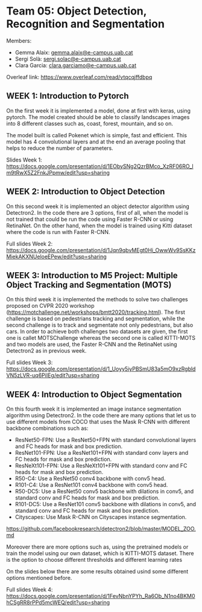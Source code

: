 # Team 05: Object Detection, Recognition and Segmentation

Members:
- Gemma Alaix: gemma.alaix@e-campus.uab.cat
- Sergi Solà: sergi.solac@e-campus.uab.cat
- Clara Garcia: clara.garciamo@e-campus.uab.cat

Overleaf link: https://www.overleaf.com/read/vtqcqjffdbpq



## WEEK 1: Introduction to Pytorch

On the first week it is implemented a model, done at first with keras, using pytorch. The model created should be able to classify landscapes images into 8 different classes such as, coast, forest, mountain, and so on.

The model built is called Pokenet which is simple, fast and efficient. This model has 4 convolutional layers and at the end an average pooling that helps to reduce the number of parameters.

Slides Week 1: https://docs.google.com/presentation/d/1EObySNg2QzrBMco_XzRF06RO_lm9tRwX5Z2FnkJPpmw/edit?usp=sharing

## WEEK 2: Introduction to Object Detection

On this second week it is implemented an object detector algorithm using Detectron2. In the code there are 3 options, first of all, when the model is not trained that could be run the code using Faster R-CNN or using RetinaNet. On the other hand, when the model is trained using Kitti dataset where the code is run with Faster R-CNN.

Full slides Week 2: https://docs.google.com/presentation/d/1Jqn9qbvMEgt0Hi_OwwWv9SsKKzMiekAKXNUeloeEPew/edit?usp=sharing

## WEEK 3: Introduction to M5 Project: Multiple Object Tracking and Segmentation (MOTS)

On this third week it is implemented the methods to solve two challenges proposed on CVPR 2020 workshop (https://motchallenge.net/workshops/bmtt2020/tracking.html).
The first challenge is based on pedestrians tracking and segmentation, while the second challenge is to track and segmentate not only pedestrians, but also cars. In order to achieve both challenges two datasets are given, the first one is callet MOTSChallenge whereas the second one is called KITTI-MOTS and two models are used, the Faster R-CNN and the RetinaNet using Detectron2 as in previous week.

Full slides Week 3: https://docs.google.com/presentation/d/1_Uoyy5iyPBSmU83a5mO9xzRgbldVN5zLVR-uq6PiIEg/edit?usp=sharing

## WEEK 4: Introduction to Object Segmentation

On this fourth week it is implemented an image instance segmentation algorithm using Detectron2. In the code there are many options that let us to use different models from COCO that uses the Mask R-CNN with different backbone combinations such as:
* ResNet50-FPN: Use a ResNet50+FPN with standard convolutional layers and FC heads for mask and box prediction.
* ResNet101-FPN: Use a ResNet101+FPN with standard conv layers and FC heads for mask and box prediction. 
* ResNeXt101-FPN: Use a ResNeXt101+FPN with standard conv and FC heads for mask and box prediction.
* R50-C4: Use a ResNet50 conv4 backbone with conv5 head.
* R101-C4: Use a ResNet101 conv4 backbone with conv5 head.
* R50-DC5: Use a ResNet50 conv5 backbone with dilations in conv5, and standard conv and FC heads for mask and box prediction.
* R101-DC5: Use a ResNet101 conv5 backbone with dilations in conv5, and standard conv and FC heads for mask and box prediction.
* Cityscapes: Use Mask R-CNN on Cityscapes instance segmentation.

https://github.com/facebookresearch/detectron2/blob/master/MODEL_ZOO.md

Moreover there are more options such as, using the pretrained models or train the model using our own dataset, which is KITTI-MOTS dataset. There is the option to choose different thresholds and different learning rates 

On the slides below there are some results obtained usind some different options mentioned before.

Full slides Week 4: https://docs.google.com/presentation/d/1FevNbnYPYh_Ra6Ob_N1no4BKM0hCSgRR8rPPd5mcWEQ/edit?usp=sharing
